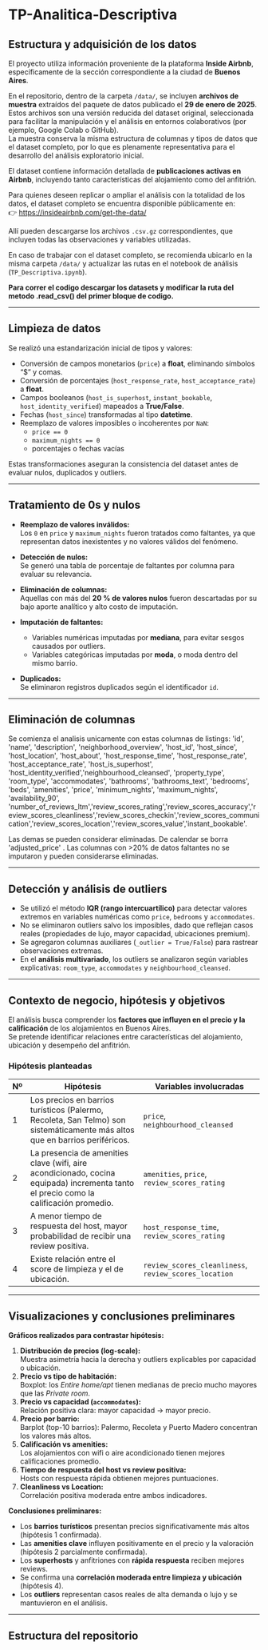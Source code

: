 # TP-Analitica-Descriptiva

## Estructura y adquisición de los datos

El proyecto utiliza información proveniente de la plataforma **Inside Airbnb**, específicamente de la sección correspondiente a la ciudad de **Buenos Aires**.

En el repositorio, dentro de la carpeta `/data/`, se incluyen **archivos de muestra** extraídos del paquete de datos publicado el **29 de enero de 2025**.  
Estos archivos son una versión reducida del dataset original, seleccionada para facilitar la manipulación y el análisis en entornos colaborativos (por ejemplo, Google Colab o GitHub).  
La muestra conserva la misma estructura de columnas y tipos de datos que el dataset completo, por lo que es plenamente representativa para el desarrollo del análisis exploratorio inicial.

El dataset contiene información detallada de **publicaciones activas en Airbnb**, incluyendo tanto características del alojamiento como del anfitrión.

Para quienes deseen replicar o ampliar el análisis con la totalidad de los datos, el dataset completo se encuentra disponible públicamente en:  
👉 https://insideairbnb.com/get-the-data/  

Allí pueden descargarse los archivos `.csv.gz` correspondientes, que incluyen todas las observaciones y variables utilizadas.

En caso de trabajar con el dataset completo, se recomienda ubicarlo en la misma carpeta `/data/` y actualizar las rutas en el notebook de análisis (`TP_Descriptiva.ipynb`).

**Para correr el codigo descargar los datasets y modificar la ruta del metodo .read_csv() del primer bloque de codigo.**

---

## Limpieza de datos

Se realizó una estandarización inicial de tipos y valores:

- Conversión de campos monetarios (`price`) a **float**, eliminando símbolos “$” y comas.  
- Conversión de porcentajes (`host_response_rate`, `host_acceptance_rate`) a **float**.  
- Campos booleanos (`host_is_superhost`, `instant_bookable`, `host_identity_verified`) mapeados a **True/False**.  
- Fechas (`host_since`) transformadas al tipo **datetime**.  
- Reemplazo de valores imposibles o incoherentes por `NaN`:  
  - `price == 0`  
  - `maximum_nights == 0`  
  - porcentajes o fechas vacías  

Estas transformaciones aseguran la consistencia del dataset antes de evaluar nulos, duplicados y outliers.

---

## Tratamiento de 0s y nulos

- **Reemplazo de valores inválidos:**  
  Los `0` en `price` y `maximum_nights` fueron tratados como faltantes, ya que representan datos inexistentes y no valores válidos del fenómeno.  

- **Detección de nulos:**  
  Se generó una tabla de porcentaje de faltantes por columna para evaluar su relevancia.  

- **Eliminación de columnas:**  
  Aquellas con más del **20 % de valores nulos** fueron descartadas por su bajo aporte analítico y alto costo de imputación.  

- **Imputación de faltantes:**  
  - Variables numéricas imputadas por **mediana**, para evitar sesgos causados por outliers.  
  - Variables categóricas imputadas por **moda**, o moda dentro del mismo barrio.  

- **Duplicados:**  
  Se eliminaron registros duplicados según el identificador `id`.

---

## Eliminación de columnas
Se comienza el analisis unicamente con estas columnas de listings: 'id', 'name', 'description', 'neighborhood_overview', 'host_id', 'host_since', 'host_location', 'host_about', 'host_response_time', 'host_response_rate', 'host_acceptance_rate', 'host_is_superhost', 'host_identity_verified','neighbourhood_cleansed', 'property_type', 'room_type', 'accommodates', 'bathrooms', 'bathrooms_text', 'bedrooms', 'beds', 'amenities', 'price', 'minimum_nights', 'maximum_nights', 'availability_90', 'number_of_reviews_ltm','review_scores_rating','review_scores_accuracy','review_scores_cleanliness','review_scores_checkin','review_scores_communication','review_scores_location','review_scores_value','instant_bookable'.

Las demas se pueden considerar eliminadas.
De calendar se borra 'adjusted_price' .
Las columnas con >20% de datos faltantes no se imputaron y pueden considerarse eliminadas.


---

## Detección y análisis de outliers

- Se utilizó el método **IQR (rango intercuartílico)** para detectar valores extremos en variables numéricas como `price`, `bedrooms` y `accommodates`.  
- No se eliminaron outliers salvo los imposibles, dado que reflejan casos reales (propiedades de lujo, mayor capacidad, ubicaciones premium).  
- Se agregaron columnas auxiliares (`_outlier = True/False`) para rastrear observaciones extremas.  
- En el **análisis multivariado**, los outliers se analizaron según variables explicativas: `room_type`, `accommodates` y `neighbourhood_cleansed`.

---

## Contexto de negocio, hipótesis y objetivos

El análisis busca comprender los **factores que influyen en el precio y la calificación** de los alojamientos en Buenos Aires.  
Se pretende identificar relaciones entre características del alojamiento, ubicación y desempeño del anfitrión.

### Hipótesis planteadas

| Nº | Hipótesis | Variables involucradas |
|----|------------|------------------------|
| 1 | Los precios en barrios turísticos (Palermo, Recoleta, San Telmo) son sistemáticamente más altos que en barrios periféricos. | `price`, `neighbourhood_cleansed` |
| 2 | La presencia de amenities clave (wifi, aire acondicionado, cocina equipada) incrementa tanto el precio como la calificación promedio. | `amenities`, `price`, `review_scores_rating` |
| 3 | A menor tiempo de respuesta del host, mayor probabilidad de recibir una review positiva. | `host_response_time`, `review_scores_rating` |
| 4 | Existe relación entre el score de limpieza y el de ubicación. | `review_scores_cleanliness`, `review_scores_location` |

---

## Visualizaciones y conclusiones preliminares

**Gráficos realizados para contrastar hipótesis:**
1. **Distribución de precios (log-scale):**  
   Muestra asimetría hacia la derecha y outliers explicables por capacidad o ubicación.  
2. **Precio vs tipo de habitación:**  
   Boxplot: los *Entire home/apt* tienen medianas de precio mucho mayores que las *Private room*.  
3. **Precio vs capacidad (`accommodates`):**  
   Relación positiva clara: mayor capacidad → mayor precio.  
4. **Precio por barrio:**  
   Barplot (top-10 barrios): Palermo, Recoleta y Puerto Madero concentran los valores más altos.  
5. **Calificación vs amenities:**  
   Los alojamientos con wifi o aire acondicionado tienen mejores calificaciones promedio.  
6. **Tiempo de respuesta del host vs review positiva:**  
   Hosts con respuesta rápida obtienen mejores puntuaciones.  
7. **Cleanliness vs Location:**  
   Correlación positiva moderada entre ambos indicadores.

**Conclusiones preliminares:**
- Los **barrios turísticos** presentan precios significativamente más altos (hipótesis 1 confirmada).  
- Las **amenities clave** influyen positivamente en el precio y la valoración (hipótesis 2 parcialmente confirmada).  
- Los **superhosts** y anfitriones con **rápida respuesta** reciben mejores reviews.  
- Se confirma una **correlación moderada entre limpieza y ubicación** (hipótesis 4).  
- Los **outliers** representan casos reales de alta demanda o lujo y se mantuvieron en el análisis.

---

## Estructura del repositorio

